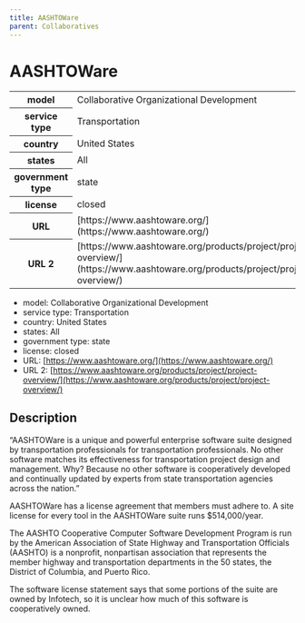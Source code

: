 ```yaml
---
title: AASHTOWare
parent: Collaboratives
---
```


# AASHTOWare

<table>
<tbody>
<tr><th>model</th><td>Collaborative Organizational Development</td>
<tr><th>service type</th><td>Transportation</td>
<tr><th>country</th><td>United States</td>
<tr><th>states</th><td>All</td>
<tr><th>government type</th><td>state</td>
<tr><th>license</th><td>closed</td>
<tr><th>URL</th><td>[https://www.aashtoware.org/](https://www.aashtoware.org/)</td>
<tr><th>URL 2</th><td>[https://www.aashtoware.org/products/project/project-overview/](https://www.aashtoware.org/products/project/project-overview/)</td>
</tbody>
</table>

- model: Collaborative Organizational Development
- service type: Transportation
- country: United States
- states: All
- government type: state
- license: closed
- URL: [https://www.aashtoware.org/](https://www.aashtoware.org/)
- URL 2: [https://www.aashtoware.org/products/project/project-overview/](https://www.aashtoware.org/products/project/project-overview/)

## Description
“AASHTOWare is a unique and powerful enterprise software suite designed by transportation professionals for transportation professionals. No other software matches its effectiveness for transportation project design and management. Why? Because no other software is cooperatively developed and continually updated by experts from state transportation agencies across the nation.”

AASHTOWare has a license agreement that members must adhere to. A site license for every tool in the AASHTOWare suite runs $514,000/year.

The AASHTO Cooperative Computer Software Development Program is run by the American Association of State Highway and Transportation Officials (AASHTO) is a nonprofit, nonpartisan association that represents the member highway and transportation departments in the 50 states, the District of Columbia, and Puerto Rico.

The software license statement says that some portions of the suite are owned by Infotech, so it is unclear how much of this software is cooperatively owned.
